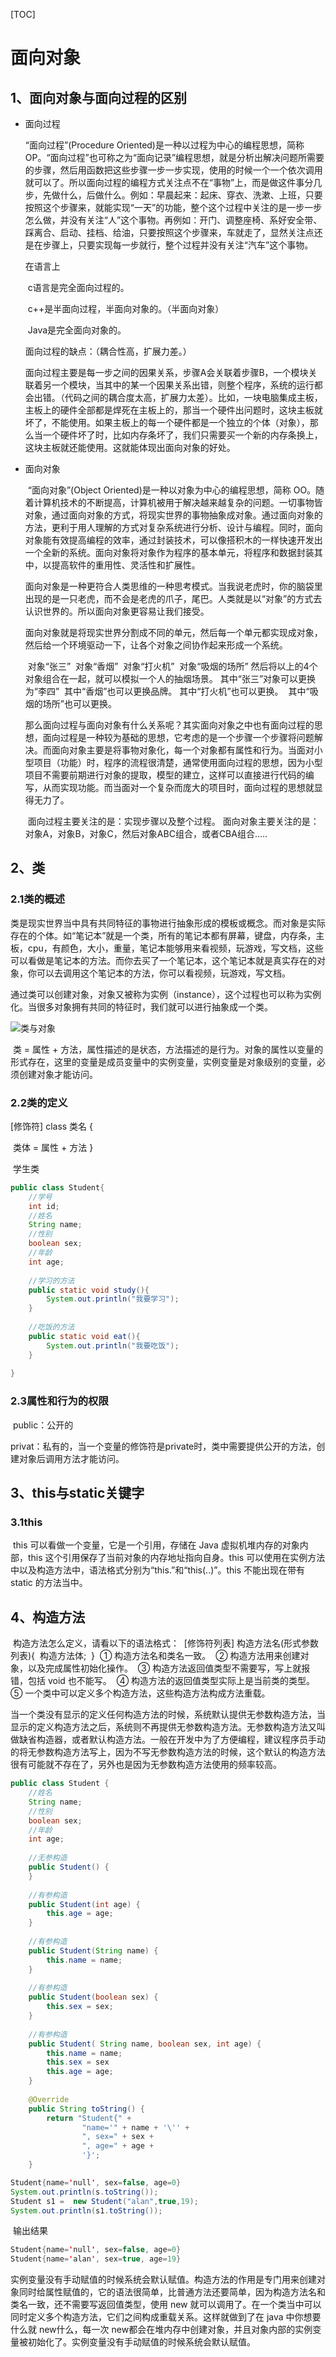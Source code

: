 [TOC]



# 面向对象

## 1、面向对象与面向过程的区别

- 面向过程

  “面向过程”(Procedure Oriented)是一种以过程为中心的编程思想，简称 OP。“面向过程”也可称之为“面向记录”编程思想，就是分析出解决问题所需要的步骤，然后用函数把这些步骤一步一步实现，使用的时候一个一个依次调用就可以了。所以面向过程的编程方式关注点不在“事物”上，而是做这件事分几步，先做什么，后做什么。例如：早晨起来：起床、穿衣、洗漱、上班，只要按照这个步骤来，就能实现“一天”的功能，整个这个过程中关注的是一步一步怎么做，并没有关注“人”这个事物。再例如：开门、调整座椅、系好安全带、踩离合、启动、挂档、给油，只要按照这个步骤来，车就走了，显然关注点还是在步骤上，只要实现每一步就行，整个过程并没有关注“汽车”这个事物。

  

  在语言上

  ​		c语言是完全面向过程的。

  ​		c++是半面向过程，半面向对象的。（半面向对象）

  ​		Java是完全面向对象的。

  面向过程的缺点：（耦合性高，扩展力差。）

  ​		面向过程主要是每一步之间的因果关系，步骤A会关联着步骤B，一个模块关联着另一个模块，当其中的某一个因果关系出错，则整个程序，系统的运行都会出错。（代码之间的耦合度太高，扩展力太差）。比如，一块电脑集成主板，主板上的硬件全部都是焊死在主板上的，那当一个硬件出问题时，这块主板就坏了，不能使用。如果主板上的每一个硬件都是一个独立的个体（对象），那么当一个硬件坏了时，比如内存条坏了，我们只需要买一个新的内存条换上，这块主板就还能使用。这就能体现出面向对象的好处。

  

- 面向对象

  ​		“面向对象”(Object Oriented)是一种以对象为中心的编程思想，简称 OO。随着计算机技术的不断提高，计算机被用于解决越来越复杂的问题。一切事物皆对象，通过面向对象的方式，将现实世界的事物抽象成对象。通过面向对象的方法，更利于用人理解的方式对复杂系统进行分析、设计与编程。同时，面向对象能有效提高编程的效率，通过封装技术，可以像搭积木的一样快速开发出一个全新的系统。面向对象将对象作为程序的基本单元，将程序和数据封装其中，以提高软件的重用性、灵活性和扩展性。

  ​		面向对象是一种更符合人类思维的一种思考模式。当我说老虎时，你的脑袋里出现的是一只老虎，而不会是老虎的爪子，尾巴。人类就是以“对象”的方式去认识世界的。所以面向对象更容易让我们接受。

  ​		面向对象就是将现实世界分割成不同的单元，然后每一个单元都实现成对象，然后给一个环境驱动一下，让各个对象之间协作起来形成一个系统。

  ​		对象“张三”
  ​		对象“香烟”
  ​		对象“打火机”
  ​		对象“吸烟的场所”
  ​		然后将以上的4个对象组合在一起，就可以模拟一个人的抽烟场景。
  ​		其中“张三”对象可以更换为“李四”
  ​		其中“香烟”也可以更换品牌。
  ​		其中“打火机”也可以更换。
  ​		其中“吸烟的场所”也可以更换。

  ​		那么面向过程与面向对象有什么关系呢？其实面向对象之中也有面向过程的思想，面向过程是一种较为基础的思想，它考虑的是一个步骤一个步骤将问题解决。而面向对象主要是将事物对象化，每一个对象都有属性和行为。当面对小型项目（功能）时，程序的流程很清楚，通常使用面向过程的思想，因为小型项目不需要前期进行对象的提取，模型的建立，这样可以直接进行代码的编写，从而实现功能。而当面对一个复杂而庞大的项目时，面向过程的思想就显得无力了。

  ​		面向过程主要关注的是：实现步骤以及整个过程。
  ​		面向对象主要关注的是：对象A，对象B，对象C，然后对象ABC组合，或者CBA组合.....

## 2、类

### 2.1类的概述

​		类是现实世界当中具有共同特征的事物进行抽象形成的模板或概念。而对象是实际存在的个体。如“笔记本”就是一个类，所有的笔记本都有屏幕，键盘，内存条，主板，cpu，有颜色，大小，重量，笔记本能够用来看视频，玩游戏，写文档，这些可以看做是笔记本的方法。而你去买了一个笔记本，这个笔记本就是真实存在的对象，你可以去调用这个笔记本的方法，你可以看视频，玩游戏，写文档。

​		通过类可以创建对象，对象又被称为实例（instance），这个过程也可以称为实例化。当很多对象拥有共同的特征时，我们就可以进行抽象成一个类。

![类与对象](https://i.loli.net/2020/06/29/2GtA3dWbk1eaPcH.png)

​		类	=	属性	+	方法，属性描述的是状态，方法描述的是行为。对象的属性以变量的形式存在，这里的变量是成员变量中的实例变量，实例变量是对象级别的变量，必须创建对象才能访问。

### 2.2类的定义

[修饰符] class 类名 {

​			类体 = 属性 + 方法
}

​		学生类

```java
public class Student{
    //学号
    int id;
    //姓名
    String name;
    //性别
    boolean sex;
    //年龄
    int age;
    
    //学习的方法
    public static void study(){
        System.out.println("我要学习");
    }
    
    //吃饭的方法
    public static void eat(){
        System.out.println("我要吃饭");
    }
    
}
```

### 2.3属性和行为的权限

​		public：公开的

​		privat：私有的，当一个变量的修饰符是private时，类中需要提供公开的方法，创建对象后调用方法才能访问。

## 3、this与static关键字

### 3.1this

​		this 可以看做一个变量，它是一个引用，存储在 Java 虚拟机堆内存的对象内部，this 这个引用保存了当前对象的内存地址指向自身。this 可以使用在实例方法中以及构造方法中，语法格式分别为“this.”和“this(..)”。this 不能出现在带有 static 的方法当中。

## 4、构造方法

​		构造方法怎么定义，请看以下的语法格式：
​		[修饰符列表] 构造方法名(形式参数列表){
​				构造方法体;
​		}
​		① 构造方法名和类名一致。
​		② 构造方法用来创建对象，以及完成属性初始化操作。
​		③ 构造方法返回值类型不需要写，写上就报错，包括 void 也不能写。
​		④ 构造方法的返回值类型实际上是当前类的类型。
​		⑤ 一个类中可以定义多个构造方法，这些构造方法构成方法重载。

​		当一个类没有显示的定义任何构造方法的时候，系统默认提供无参数构造方法，当显示的定义构造方法之后，系统则不再提供无参数构造方法。无参数构造方法又叫做缺省构造器，或者默认构造方法。一般在开发中为了方便编程，建议程序员手动的将无参数构造方法写上，因为不写无参数构造方法的时候，这个默认的构造方法很有可能就不存在了，另外也是因为无参数构造方法使用的频率较高。

```java
public class Student {
    //姓名
    String name;
    //性别
    boolean sex;
    //年龄
    int age;
	
    //无参构造
    public Student() {
    }
	
    //有参构造
    public Student(int age) {
        this.age = age;
    }
    
    //有参构造
    public Student(String name) {
        this.name = name;
    }
	
    //有参构造
    public Student(boolean sex) {
        this.sex = sex;
    }
    
    //有参构造
    public Student( String name, boolean sex, int age) {
        this.name = name;
        this.sex = sex
        this.age = age;
    }
    
    @Override
    public String toString() {
        return "Student{" +
                "name='" + name + '\'' +
                ", sex=" + sex +
                ", age=" + age +
                '}';
    }
```

```java
Student{name='null', sex=false, age=0}
System.out.println(s.toString());
Student s1 =  new Student("alan",true,19);
System.out.println(s1.toString());
```

​		输出结果

```java
Student{name='null', sex=false, age=0}
Student{name='alan', sex=true, age=19}
```

​		实例变量没有手动赋值的时候系统会默认赋值。构造方法的作用是专门用来创建对象同时给属性赋值的，它的语法很简单，比普通方法还要简单，因为构造方法名和类名一致，还不需要写返回值类型，使用 new 就可以调用了。在一个类当中可以同时定义多个构造方法，它们之间构成重载关系。这样就做到了在 java 中你想要什么就 new什么，每一次 new都会在堆内存中创建对象，并且对象内部的实例变量被初始化了。实例变量没有手动赋值的时候系统会默认赋值。

